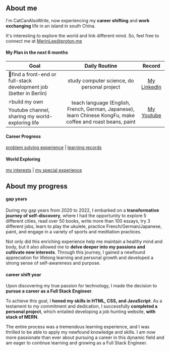## About me
I'm CatCanAlsoWrite, now experiencing my **career shifting** and **work exchanging** life in an island in south China.

It's interesting to explore the world and link different mind. So, feel free to connect me at MerinLee@proton.me

#### My Plan in the next 6 months
Goal | Daily Routine | Record
-- | :--: | :--:
🌱find a front-end or full-stack development job (better in Berlin) | study computer science, do personal project | [My LinkedIn](https://www.linkedin.com/in/merin-lee/)
⚡build my own Youtube channel, sharing my world-exploring life | teach language (English, French, German, Japanese), learn Chinese KongFu, make coffee and roast beans, paint | [My Youtube]()

#### Career Progress
[problem solving experience](https://github.com/CatCanAlsoWrite/problem-solving) | 
[learning records](https://github.com/CatCanAlsoWrite/learning-material) 

#### World Exploring
[my interests](https://github.com/CatCanAlsoWrite/my-interests) |
[my special experience](https://github.com/CatCanAlsoWrite/my-special-experience)

## About my progress
#### gap years
During my gap years from 2020 to 2022, I embarked on a **transformative journey of self-discovery**, where I had the opportunity to explore 5 different cities, read over 50 books, write more than 100 essays, try 3 different jobs, learn to play the ukulele, practice French/German/Japanese, paint, and engage in a variety of sports and meditation practices. 

Not only did this enriching experience help me maintain a healthy mind and body, but it also allowed me to **delve deeper into my passions and cultivate new interests**. Through this journey, I gained a newfound appreciation for lifelong learning and personal growth and developed a strong sense of self-awareness and purpose.

#### career shift year
Upon discovering my true passion for technology, I made the decision to **pursue a career as a Full Stack Engineer**. 

To achieve this goal, I **honed my skills in HTML, CSS, and JavaScript**. As a testament to my commitment and dedication, I successfully **completed a personal project**, which entailed developing a job hunting website, **with stack of MERN**. 

The entire process was a tremendous learning experience, and I was thrilled to be able to apply my newfound knowledge and skills. I am now more passionate than ever about pursuing a career in this dynamic field and am eager to continue learning and growing as a Full Stack Engineer.


